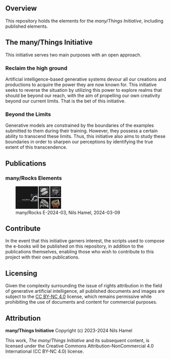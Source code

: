 ## Overview

This repository holds the elements for the _many/Things Initiative_, including published elements.

## The many/Things Initiative

This initiative serves two main purposes with an open approach.

### Reclaim the high ground

Artificial intelligence-based generative systems devour all our creations and productions to acquire the power they are now known for. This initiative seeks to reverse the situation by utilizing this power to explore realms that should be beyond our reach, with the aim of propelling our own creativity beyond our current limits. That is the bet of this initiative.

### Beyond the Limits

Generative models are constrained by the boundaries of the examples submitted to them during their training. However, they possess a certain ability to transcend these limits. Thus, this initiative also aims to study these boundaries in order to sharpen our perceptions by identifying the true extent of this transcendence.

## Publications

### many/Rocks Elements

<p align="left" style="padding-left: 32px">
    <img width="30%" src="promote/many-Rocks/E-2024-03/manyRocks-E-2024-03-nils-hamel-2024-03-09/github.jpeg"> <br />
    many/Rocks E-2024-03, Nils Hamel, 2024-03-09
</p>

## Contribute

In the event that this initiative garners interest, the scripts used to compose the e-books will be published on this repository, in addition to the publications themselves, enabling those who wish to contribute to this project with their own publications.

## Licensing

Given the complexity surrounding the issue of rights attribution in the field of generative artificial intelligence, all published documents and images are subject to the [CC BY-NC 4.0](https://www.creativecommons.org/licenses/by-nc/4.0/deed.en) license, which remains permissive while prohibiting the use of documents and content for commercial purposes.

## Attribution

**many/Things Initiative**
Copyright (c) 2023-2024 Nils Hamel

This work, _The many/Things Initiative_ and its subsequent content, is licensed under the Creative Commons Attribution-NonCommercial 4.0 International (CC BY-NC 4.0) license.
